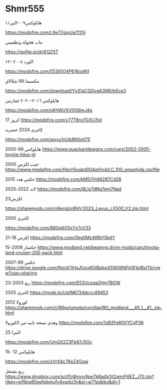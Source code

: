 # Shmr555


هايلوكس٢٠٠٩لين١١


https://modsfire.com/L9e7ZgjvUa7f25j


ماب هجولة وتطعيس

https://gofile.io/d/rEQZ5T



اكورد ٢٠٠٨ -١٢

https://modsfire.com/55361O4P616oqN1


مكسيما 99 شلاااق

https://modsfire.com/download/Yv31aCQGvgA398l/b5ce3


هايلوكس ٢٠١٦-٢٠٢٠ غمارتين 

https://modsfire.com/oKhWUXVl556mJ4a

كروز 17 
https://modsfire.com/v77T8rg7GXU7pli


كامري 2024 حصريه

https://modsfire.com/woyu1oUb8K6q075


هايلوكس 99-2005
https://www.quackartdesigns.com/cars/2002-2005-toyota-hilux-gl

جيب لكزس 2000
https://www.mediafire.com/file/rl5osbd004qj1md/LC_100_omashida.zip/file

جكس هدد 2015 
https://modsfire.com/kM5i7H46287Cd28

لاند 2022-2025
https://modsfire.com/8Llq7dNg7em7Nad

لكزس23

https://sharemods.com/q9ergjzx8hfr/2023_Lexus_LX500_V2.zip.html


كامري 2005

https://modsfire.com/B8Ge6O5xYx7cV33


لكزس 18-21
https://modsfire.com/0kg0Mz4tRbY0k4Y

جكسار 2008-15
https://www.modland.net/beamng.drive-mods/cars/toyota-land-cruiser-200-pack.html

جكس 99-2007
https://drive.google.com/file/d/1iHsJfJcx6OjBpbsXSW06NFkW1pIBxlTb/view?usp=sharing

ربع 2003-23
https://modsfire.com/E52Uczqa2Hm7BGW

كامري 2025
https://mods.to/Ua1N672ddccc49453

كورولا 2012
https://sharemods.com/s186pvlumote/corollae180_modland___40_1__41_.zip.html

وهذي نسخة ثانيه من الكورولا 
https://modsfire.com/1zB2Fe60VYCyP36


النترا 25

https://modsfire.com/UmQ52Z3Fb87J5Gc

هايلوكس 12 -15

https://modsfire.com/zVrX4c7KeZ4Gqaj


ربع يشتغل
https://www.dropbox.com/scl/fi/dhnov9pe7k8adlx1it2am/F6EZ_J70.zip?rlkey=wf9pq85eefpbptufv4xqdiz3y&st=w71pdkbo&dl=1
